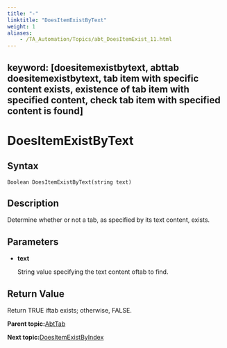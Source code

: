 ```yaml
--- 
title: "-"
linktitle: "DoesItemExistByText"
weight: 1
aliases: 
    - /TA_Automation/Topics/abt_DoesItemExist_11.html
---
```

keyword: [doesitemexistbytext, abttab doesitemexistbytext, tab item with specific content exists, existence of tab item with specified content, check tab item with specified content is found]
---

# DoesItemExistByText

## Syntax

`Boolean DoesItemExistByText(string text)`

## Description

Determine whether or not a tab, as specified by its text content, exists.

## Parameters

-   **text**

    String value specifying the text content oftab to find.


## Return Value

Return TRUE iftab exists; otherwise, FALSE.

**Parent topic:**[AbtTab](/TA_Automation/Topics/abt_AbtTab.html)

**Next topic:**[DoesItemExistByIndex](/TA_Automation/Topics/abt_DoesItemExist_12.html)

